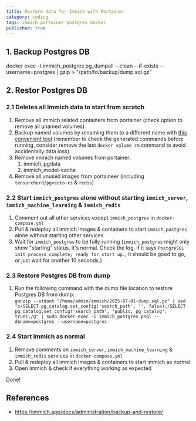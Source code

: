```yaml
---
title: Restore data for Immich with Portainer
category: coding
tags: immich portainer postgres docker
published: true
---
```

## 1. Backup Postgres DB
docker exec -t immich_postgres pg_dumpall --clean --if-exists --username=postgres | gzip > "/path/to/backup/dump.sql.gz"

## 2. Restor Postgres DB

### 2.1 Deletes all Immich data to start from scratch

1. Remove all immich related containers from portainer (check option to remove all unamed volumes)
1. Backup named volumes by renaming them to a different name with [this convenient tool](https://www.commands.dev/workflows/rename_docker_volume) (remember to check the generated commands before running, consider remove the last `docker volume rm` command to avoid accidentally data loss)
1. Remove immich named volumes from portainer:
	1. immich_pgdata
	1. immich_model-cache
1. Remove all unused images from portaineer (including `tensorchord/pgvecto-rs` & `redis`)

### 2.2 Start `immich_postgres` alone without starting `immich_server`, `immich_machine_learning` & `immich_redis`

1. Comment out all other services except `immich_postgres` in `docker-compose.yml`
1. Pull & redeploy all immich images & containers to start `immich_postgres` alone without starting other services
1. Wait for `immich_postgres` to be fully running (`immich_postgres` might only show "starting" status, it's normal. Check the log, if it says `PostgreSQL init process complete; ready for start up.`, it should be good to go, or just wait for another 10 seconds.)

### 2.3 Restore Postgres DB from dump
1. Run the following command with the dump file location to restore Postgres DB from dump:  
  `gunzip --stdout "/home/admin/immich/2025-07-01-dump.sql.gz" | sed "s/SELECT pg_catalog.set_config('search_path', '', false);/SELECT pg_catalog.set_config('search_path', 'public, pg_catalog', true);/g" | sudo docker exec -i immich_postgres psql --dbname=postgres --username=postgres`

### 2.4 Start immich as normal

1. Remove comments on `immich_server`, `immich_machine_learning` & `immich_redis` services in `docker-compose.yml`
1. Pull & redeploy all immich images & containers to start immich as normal
1. Open immich & check if everything working as expected

Done!

## References

- https://immich.app/docs/administration/backup-and-restore/
